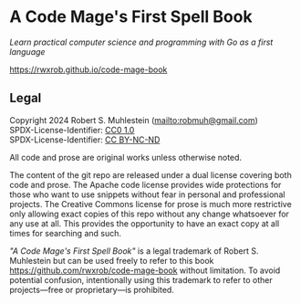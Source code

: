 # A Code Mage's First Spell Book

*Learn practical computer science and programming with Go as a first language*

<https://rwxrob.github.io/code-mage-book>

## Legal

Copyright 2024 Robert S. Muhlestein (<mailto:robmuh@gmail.com>)  
SPDX-License-Identifier: [CC0 1.0][]  
SPDX-License-Identifier: [CC BY-NC-ND][]  

All code and prose are original works unless otherwise noted.

The content of the git repo are released under a dual license covering both code and prose. The Apache code license provides wide protections for those who want to use snippets without fear in personal and professional projects. The Creative Commons license for prose is much more restrictive only allowing exact copies of this repo without any change whatsoever for any use at all. This provides the opportunity to have an exact copy at all times for searching and such.

[CC0 1.0]: LICENSE-code
[CC BY-NC-ND]: LICENSE-prose

*"A Code Mage's First Spell Book"* is a legal trademark of Robert S.
Muhlestein but can be used freely to refer to this book
<https://github.com/rwxrob/code-mage-book> without limitation. To avoid
potential confusion, intentionally using this trademark to refer to other
projects—free or proprietary—is prohibited.

